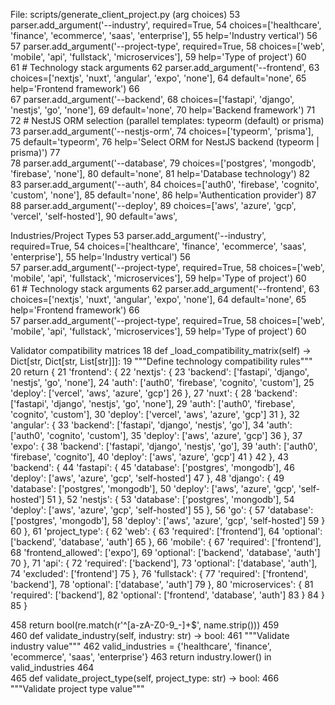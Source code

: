 File: scripts/generate_client_project.py (arg choices)
    53	    parser.add_argument('--industry', required=True,
    54	                        choices=['healthcare', 'finance', 'ecommerce', 'saas', 'enterprise'],
    55	                        help='Industry vertical')
    56	    
    57	    parser.add_argument('--project-type', required=True,
    58	                        choices=['web', 'mobile', 'api', 'fullstack', 'microservices'],
    59	                        help='Type of project')
    60	    
    61	    # Technology stack arguments
    62	    parser.add_argument('--frontend',
    63	                        choices=['nextjs', 'nuxt', 'angular', 'expo', 'none'],
    64	                        default='none',
    65	                        help='Frontend framework')
    66	    
    67	    parser.add_argument('--backend',
    68	                        choices=['fastapi', 'django', 'nestjs', 'go', 'none'],
    69	                        default='none',
    70	                        help='Backend framework')
    71	    
    72	    # NestJS ORM selection (parallel templates: typeorm (default) or prisma)
    73	    parser.add_argument('--nestjs-orm',
    74	                        choices=['typeorm', 'prisma'],
    75	                        default='typeorm',
    76	                        help='Select ORM for NestJS backend (typeorm | prisma)')
    77	    
    78	    parser.add_argument('--database',
    79	                        choices=['postgres', 'mongodb', 'firebase', 'none'],
    80	                        default='none',
    81	                        help='Database technology')
    82	    
    83	    parser.add_argument('--auth',
    84	                        choices=['auth0', 'firebase', 'cognito', 'custom', 'none'],
    85	                        default='none',
    86	                        help='Authentication provider')
    87	    
    88	    parser.add_argument('--deploy',
    89	                        choices=['aws', 'azure', 'gcp', 'vercel', 'self-hosted'],
    90	                        default='aws',

Industries/Project Types
    53	    parser.add_argument('--industry', required=True,
    54	                        choices=['healthcare', 'finance', 'ecommerce', 'saas', 'enterprise'],
    55	                        help='Industry vertical')
    56	    
    57	    parser.add_argument('--project-type', required=True,
    58	                        choices=['web', 'mobile', 'api', 'fullstack', 'microservices'],
    59	                        help='Type of project')
    60	    
    61	    # Technology stack arguments
    62	    parser.add_argument('--frontend',
    63	                        choices=['nextjs', 'nuxt', 'angular', 'expo', 'none'],
    64	                        default='none',
    65	                        help='Frontend framework')
    66	    
    57	    parser.add_argument('--project-type', required=True,
    58	                        choices=['web', 'mobile', 'api', 'fullstack', 'microservices'],
    59	                        help='Type of project')
    60	    

Validator compatibility matrices
    18	    def _load_compatibility_matrix(self) -> Dict[str, Dict[str, List[str]]]:
    19	        """Define technology compatibility rules"""
    20	        return {
    21	            'frontend': {
    22	                'nextjs': {
    23	                    'backend': ['fastapi', 'django', 'nestjs', 'go', 'none'],
    24	                    'auth': ['auth0', 'firebase', 'cognito', 'custom'],
    25	                    'deploy': ['vercel', 'aws', 'azure', 'gcp']
    26	                },
    27	                'nuxt': {
    28	                    'backend': ['fastapi', 'django', 'nestjs', 'go', 'none'],
    29	                    'auth': ['auth0', 'firebase', 'cognito', 'custom'],
    30	                    'deploy': ['vercel', 'aws', 'azure', 'gcp']
    31	                },
    32	                'angular': {
    33	                    'backend': ['fastapi', 'django', 'nestjs', 'go'],
    34	                    'auth': ['auth0', 'cognito', 'custom'],
    35	                    'deploy': ['aws', 'azure', 'gcp']
    36	                },
    37	                'expo': {
    38	                    'backend': ['fastapi', 'django', 'nestjs', 'go'],
    39	                    'auth': ['auth0', 'firebase', 'cognito'],
    40	                    'deploy': ['aws', 'azure', 'gcp']
    41	                }
    42	            },
    43	            'backend': {
    44	                'fastapi': {
    45	                    'database': ['postgres', 'mongodb'],
    46	                    'deploy': ['aws', 'azure', 'gcp', 'self-hosted']
    47	                },
    48	                'django': {
    49	                    'database': ['postgres', 'mongodb'],
    50	                    'deploy': ['aws', 'azure', 'gcp', 'self-hosted']
    51	                },
    52	                'nestjs': {
    53	                    'database': ['postgres', 'mongodb'],
    54	                    'deploy': ['aws', 'azure', 'gcp', 'self-hosted']
    55	                },
    56	                'go': {
    57	                    'database': ['postgres', 'mongodb'],
    58	                    'deploy': ['aws', 'azure', 'gcp', 'self-hosted']
    59	                }
    60	            },
    61	            'project_type': {
    62	                'web': {
    63	                    'required': ['frontend'],
    64	                    'optional': ['backend', 'database', 'auth']
    65	                },
    66	                'mobile': {
    67	                    'required': ['frontend'],
    68	                    'frontend_allowed': ['expo'],
    69	                    'optional': ['backend', 'database', 'auth']
    70	                },
    71	                'api': {
    72	                    'required': ['backend'],
    73	                    'optional': ['database', 'auth'],
    74	                    'excluded': ['frontend']
    75	                },
    76	                'fullstack': {
    77	                    'required': ['frontend', 'backend'],
    78	                    'optional': ['database', 'auth']
    79	                },
    80	                'microservices': {
    81	                    'required': ['backend'],
    82	                    'optional': ['frontend', 'database', 'auth']
    83	                }
    84	            }
    85	        }

   458	        return bool(re.match(r'^[a-zA-Z0-9_-]+$', name.strip()))
   459	    
   460	    def validate_industry(self, industry: str) -> bool:
   461	        """Validate industry value"""
   462	        valid_industries = {'healthcare', 'finance', 'ecommerce', 'saas', 'enterprise'}
   463	        return industry.lower() in valid_industries
   464	    
   465	    def validate_project_type(self, project_type: str) -> bool:
   466	        """Validate project type value"""
